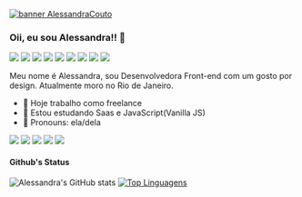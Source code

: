 [![banner AlessandraCouto](https://user-images.githubusercontent.com/51713464/130366209-06d53d39-bf02-4595-832c-70c4eddc1f0d.png)](https://www.alessandracouto.com/)

### Oii, eu sou Alessandra!! 🤙
<img src="https://img.shields.io/badge/HTML5-E34F26?style=for-the-badge&logo=html5&logoColor=white"> <img src="https://img.shields.io/badge/CSS3-1572B6?style=for-the-badge&logo=css3&logoColor=white"> <img src="https://img.shields.io/badge/JavaScript-F7DF1E?style=for-the-badge&logo=javascript&logoColor=black"> <img src="https://img.shields.io/badge/Bootstrap-563D7C?style=for-the-badge&logo=bootstrap&logoColor=white"> <img src="https://img.shields.io/badge/Git-F05032?style=for-the-badge&logo=git&logoColor=white">
<img src="https://img.shields.io/badge/Figma-F24E1E?style=for-the-badge&logo=figma&logoColor=white"> <img src="https://img.shields.io/badge/Inkscape-000000?style=for-the-badge&logo=Inkscape&logoColor=white"> <img src="https://img.shields.io/badge/gimp-5C5543?style=for-the-badge&logo=gimp&logoColor=white">
<img src="https://img.shields.io/badge/Linux-FCC624?style=for-the-badge&logo=linux&logoColor=black">

Meu nome é Alessandra, sou Desenvolvedora Front-end com um gosto por design. Atualmente moro no Rio de Janeiro.

- 🏑 Hoje trabalho como freelance
- 📖 Estou estudando Saas e JavaScript(Vanilla JS)
- 👧 Pronouns: ela/dela

<a href="https://www.linkedin.com/in/alessandradocouto"><img src="https://img.shields.io/badge/LinkedIn-0077B5?style=for-the-badge&logo=linkedin&logoColor=white"></a> <a href="https://www.alessandracouto.com"><img src="https://img.shields.io/badge/Portfolio-Site-2C2255?style=for-the-badge&logo=Google-chrome&logoColor=18A303&color=D00000&labelColor=black"></a> <a href="https://www.behance.net/alessandradocouto"><img src="https://img.shields.io/badge/Behance-330F63?style=for-the-badge&logo=behance&logoColor=white"></a>  <a href="https://www.hackerrank.com/alerjale"><img src="https://img.shields.io/badge/-Hackerrank-2eb375ff?style=for-the-badge&logo=HackerRank&logoColor=white"></a> <a href="mailto:alessandradocouto@outlook.com"><img src="https://img.shields.io/badge/Microsoft_Outlook-grey?style=for-the-badge&logo=microsoft-outlook&logoColor=white"></a>

#### Github's Status

![Alessandra's GitHub stats](https://github-readme-stats.vercel.app/api?username=alessandradocouto&show_icons=true&theme=react)
[![Top Linguagens](https://github-readme-stats.vercel.app/api/top-langs/?username=alessandradocouto&layout=compact)](https://github.com/alessandradocouto/github-readme-stats)


